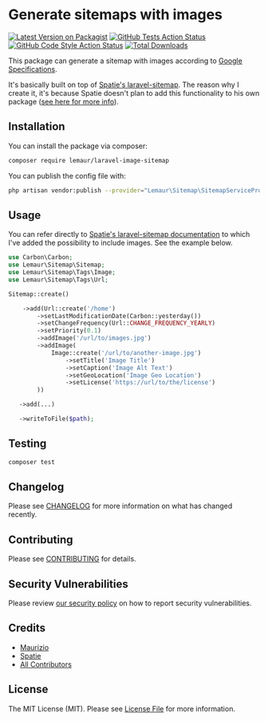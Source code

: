 # Generate sitemaps with images

[![Latest Version on Packagist](https://img.shields.io/packagist/v/lemaur/laravel_image_sitemap.svg?style=flat-square)](https://packagist.org/packages/lemaur/laravel_image_sitemap)
[![GitHub Tests Action Status](https://img.shields.io/github/workflow/status/lemaur/laravel_image_sitemap/run-tests?label=tests)](https://github.com/lemaur/laravel_image_sitemap/actions?query=workflow%3Arun-tests+branch%3Amaster)
[![GitHub Code Style Action Status](https://img.shields.io/github/workflow/status/lemaur/laravel_image_sitemap/Check%20&%20fix%20styling?label=code%20style)](https://github.com/lemaur/laravel_image_sitemap/actions?query=workflow%3A"Check+%26+fix+styling"+branch%3Amaster)
[![Total Downloads](https://img.shields.io/packagist/dt/lemaur/laravel_image_sitemap.svg?style=flat-square)](https://packagist.org/packages/lemaur/laravel_image_sitemap)

This package can generate a sitemap with images according to [Google Specifications](https://developers.google.com/search/docs/advanced/sitemaps/image-sitemaps).

It's basically built on top of [Spatie's laravel-sitemap](https://github.com/spatie/laravel-sitemap).
The reason why I create it, it's because Spatie doesn't plan to add this functionality to his own package ([see here for more info](https://github.com/spatie/laravel-sitemap/pull/291#issuecomment-579476206)).

## Installation

You can install the package via composer:

```bash
composer require lemaur/laravel-image-sitemap
```

You can publish the config file with:
```bash
php artisan vendor:publish --provider="Lemaur\Sitemap\SitemapServiceProvider" --tag="laravel_image_sitemap-config"
```

## Usage

You can refer directly to [Spatie's laravel-sitemap documentation](https://github.com/spatie#usage) to which I've added the possibility to include images. 
See the example below. 

```php
use Carbon\Carbon;
use Lemaur\Sitemap\Sitemap;
use Lemaur\Sitemap\Tags\Image;
use Lemaur\Sitemap\Tags\Url;

Sitemap::create()

    ->add(Url::create('/home')
        ->setLastModificationDate(Carbon::yesterday())
        ->setChangeFrequency(Url::CHANGE_FREQUENCY_YEARLY)
        ->setPriority(0.1)
        ->addImage('/url/to/images.jpg')
        ->addImage(
            Image::create('/url/to/another-image.jpg')
                ->setTitle('Image Title')
                ->setCaption('Image Alt Text')
                ->setGeoLocation('Image Geo Location')
                ->setLicense('https://url/to/the/license')
        ))

   ->add(...)

   ->writeToFile($path);
```

## Testing

```bash
composer test
```

## Changelog

Please see [CHANGELOG](CHANGELOG.md) for more information on what has changed recently.

## Contributing

Please see [CONTRIBUTING](.github/CONTRIBUTING.md) for details.

## Security Vulnerabilities

Please review [our security policy](../../security/policy) on how to report security vulnerabilities.

## Credits

- [Maurizio](https://github.com/leMaur)
- [Spatie](https://github.com/spatie)
- [All Contributors](../../contributors)

## License

The MIT License (MIT). Please see [License File](LICENSE.md) for more information.
